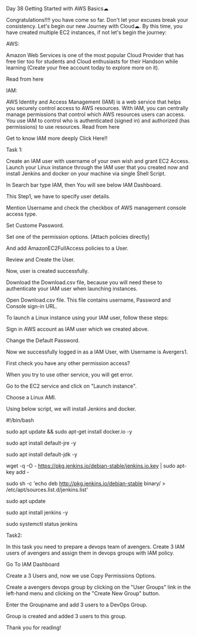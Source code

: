 Day 38 Getting Started with AWS Basics☁ 


Congratulations!!!! you have come so far. Don't let your excuses break your consistency. Let's begin our new Journey with Cloud☁. By this time, you have created multiple EC2 instances, if not let's begin the journey: 

AWS: 

Amazon Web Services is one of the most popular Cloud Provider that has free tier too for students and Cloud enthusiasts for their Handson while learning (Create your free account today to explore more on it). 

Read from here 

IAM:  

AWS Identity and Access Management (IAM) is a web service that helps you securely control access to AWS resources. With IAM, you can centrally manage permissions that control which AWS resources users can access. You use IAM to control who is authenticated (signed in) and authorized (has permissions) to use resources. Read from here 

Get to know IAM more deeply Click Here!! 

 

Task 1: 

 

Create an IAM user with username of your own wish and grant EC2 Access. Launch your Linux instance through the IAM user that you created now and install Jenkins and docker on your machine via single Shell Script. 

 

In Search bar type IAM, then You will see below IAM Dashboard. 

 

 

This Step1, we have to specify user details. 

Mention Username and check the checkbox of AWS management console access type. 

Set Custome Password. 

 

Set one of the permission options. [Attach policies directly] 

And add AmazonEC2FullAccess policies to a User. 

 

Review and Create the User. 

 

Now, user is created successfully.  

 Download the Download.csv file, because you will need these to authenticate your IAM user when launching instances. 

 

Open Download.csv file. This file contains username, Password and Console sign-in URL. 

 

 

To launch a Linux instance using your IAM user, follow these steps: 

Sign in AWS account as IAM user which we created above. 

 

 

 

Change the Default Password. 

 

Now we successfully logged in as a IAM User, with Username is Avergers1. 

 

First check you have any other permission access? 

When you try to use other service, you will get error. 

 

Go to the EC2 service and click on "Launch instance". 

Choose a Linux AMI. 

 

 

 

Using below script, we will install Jenkins and docker. 

#!/bin/bash 

sudo apt update && sudo apt-get install docker.io -y 

sudo apt install default-jre -y 

sudo apt install default-jdk -y 

wget -q -O - https://pkg.jenkins.io/debian-stable/jenkins.io.key | sudo apt-key add - 

sudo sh -c 'echo deb http://pkg.jenkins.io/debian-stable binary/ > /etc/apt/sources.list.d/jenkins.list' 

 

sudo apt update 

sudo apt install jenkins -y 

sudo systemctl status jenkins 

 

Task2: 

 

In this task you need to prepare a devops team of avengers. Create 3 IAM users of avengers and assign them in devops groups with IAM policy. 

Go To IAM Dashboard 

 

Create a 3 Users and, now we use Copy Permissions Options. 

 

 

 

Create a avengers devops group by clicking on the "User Groups" link in the left-hand menu and clicking on the "Create New Group" button. 

 

Enter the Groupname and add 3 users to a DevOps Group. 

 

Group is created and added 3 users to this group. 

 

 

 

 

 

Thank you for reading! 

 
